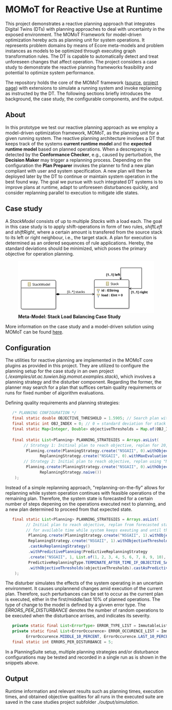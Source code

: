 # MOMoT for Reactive Use at Runtime

This project demonstrates a reactive planning approach that integrates Digital Twins (DTs) with planning approaches to deal with uncertainty in the exposed environment. The MOMoT Framework for model-driven optimization hereby acts as planning unit for system operations. It represents problem domains by means of Ecore meta-models and problem instances as models to be optimized through executing graph transformation rules. The DT is capable to automatically detect and treat unforeseen changes that affect operation. The project considers a case study to demonstrate the reactive planning frameworks feasibility and potential to optimize system performance.

The repository holds the core of the MOMoT framework ([source](https://github.com/martin-fleck/momot), [project page](http://martin-fleck.github.io/momot/)) with extensions to simulate a running system and invoke replanning as instructed by the DT. The following sections briefly introduces the background, the case study, the configurable components, and the output.

## About

In this prototype we test our reactive planning approach as we employ a model-driven optimization framework, MOMoT, as the planning unit for a given running system.
The reactive planning architecture involves a DT that keeps track of the systems **current runtime model** and the **expected runtime model** based on planned operations. When
a descrepancy is detected by the **Conformance Checker**, e.g., caused by perturbation, the **Decision Maker** may trigger a replanning process. Depending on the configuration the **Plan Preparer** invokes
the planner to find a new plan compliant with user and system specification. A new plan will then be deployed later by the DT to continue or maintain system operation in the best found
way. The goal we pursue with such integrated DT systems is to improve plans at runtime, adapt to unforeseen disturbances quickly, and consider replanning parallel to execution to mitigate idle states.

## Case study

A _StackModel_ consists of up to multiple *Stack*s with a load each. The goal in this case study is to apply shift-operations in form of two rules, _shiftLeft_ and _shiftRight_, where a certain amount is
transfered from the source stack to its left or right neighbour, i.e., the target stack. A plan for execution is determined as an ordered sequences of rule applications. Hereby, the standard deviations should be minimized, which poses the primary objective for operation planning.

<figure>

<img src="./examples/at.ac.tuwien.big.momot.examples.stack/model/stack.svg" alt="Stack Meta-Model">
<figcaption><b>Meta-Model: Stack Load Balancing Case Study</b></figcaption>
</figure>

More information on the case study and a model-driven solution using MOMoT can be found [here](http://martin-fleck.github.io/momot/casestudy/stack/).

## Configuration

The utilities for reactive planning are implemented in the MOMoT core plugins as provided in this project. They are utilized to configure the planning setup for the case study in an own project (_./examples/at.ac.tuwien.big.momot.examples.stack_), which involves a planning strategy and the disturber component. Regarding the former, the planner may search for a plan that suffices certain quality requirements or runs for fixed number of algorithm evaluations.

Defining quality requirements and planning strategies:

```java
   /* PLANNING CONFIGURATION */
   final static double OBJECTIVE_THRESHOLD = 1.5905; // Search plan with standard deviation of 1.5905 at maximum
   final static int OBJ_INDEX = 0; // 0 = standard deviation for stack allocation case study
   final static Map<Integer, Double> objectiveThresholds = Map.of(OBJ_INDEX, OBJ_THRESHOLD);

   final static List<Planning> PLANNING_STRATEGIES = Arrays.asList(
        // Strategy 1: Initinal plan to reach objective, replan for 20,000 evaluations
         Planning.create(PlanningStrategy.create("NSGAII", 0).withObjectiveThresholds(objectiveThresholds),
               ReplanningStrategy.create("NSGAII", 0).withMaxEvaluations(20000).asReplanningStrategy()),
        // Strategy 2: Initial plan to reach objective, replan using "Naive repair"
         Planning.create(PlanningStrategy.create("NSGAII", 0).withObjectiveThresholds(objectiveThresholds),
               ReplanningStrategy.naive())
    );
```

Instead of a simple replanning approach, "replanning-on-the-fly" allows for replanning while system operation continues with feasible operations of the remaining plan. Therefore, the system state is forecasted
for a certain number of steps depening on the operations executed next to planning, and a new plan determined to proceed from that expected state.

```java
   final static List<Planning> PLANNING_STRATEGIES = Arrays.asList(
         // Initial plan to reach objective, replan from forecasted state (x+1, x+2, ..., x+10)
         // for available time while system keeps exeuting and until threshold is reached
          Planning.create(PlanningStrategy.create("NSGAII", 1).withObjectiveThresholds(objectiveThresholds),
          ReplanningStrategy.create("NSGAII", 1).withObjectiveThresholds(objectiveThresholds)
          .castAsReplanningStrategy()
          .withPredictivePlanning(PredictiveReplanningStrategy
          .create("NSGAII", 1, List.of(1, 2, 3, 4, 5, 6, 7, 8, 9, 10),
          PredictiveReplanningType.TERMINATE_AFTER_TIME_IF_OBJECTIVE_SATISFIED, 10)
          .withObjectiveThresholds(objectiveThresholds).castAsPredictiveReplanningStrategy()))
    );
```

The disturber simulates the effects of the system operating in an uncertain environment. It causes unplannend changes amid execution of the current plan. Therefore, such perturbances can
be set to occur as the current plan is executed, either in the first/middle/last 10% of planned operations. The type of change to the model is defined by a givven error type. The _ERRORS_PER_DISTURBANCE_ denotes the number of random operations to be executed when the disturbance arrises, and indicates its severity.

```java
   private static final List<ErrorType> ERROR_TYPE_LIST = ImmutableList.of(ErrorType.REMOVE_STACKS); // Perturbation involves removing stacks from model
   private static final List<ErrorOccurence> ERROR_OCCURENCE_LIST = ImmutableList.of(ErrorOccurence.FIRST_10_PERCENT,
         ErrorOccurence.MIDDLE_10_PERCENT, ErrorOccurence.LAST_10_PERCENT);
   final static int ERRORS_PER_DISTURBANCE = 5;
```

In a PlanningSuite setup, multiple planning strategies and/or disturbance configurations may be tested and recorded in a single run as is shown in the snippets above.

## Output

Runtime information and relevant results such as planning times, execution times, and obtained objective
qualities for all runs in the executed suite are saved in the case studies project subfolder _./output/simulation_.
